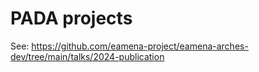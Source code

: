 # PADA projects

See: https://github.com/eamena-project/eamena-arches-dev/tree/main/talks/2024-publication